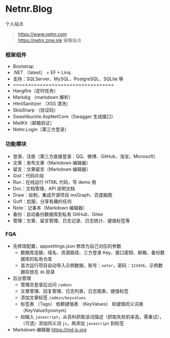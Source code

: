 # Netnr.Blog
个人站点

> https://www.netnr.com  
> https://netnr.zme.ink 镜像站点

### 框架组件
- Bootstrap
- .NET （latest） + EF + Linq
- 支持：SQLServer、MySQL、PostgreSQL、SQLite 等
- ==================================
- Hangfire（定时任务）
- Markdig （markdown 解析）
- HtmlSanitizer （XSS 清洗）
- SkiaSharp （验证码）
- Swashbuckle.AspNetCore（Swagger 生成接口）
- MailKit（邮箱验证）
- Netnr.Login（第三方登录）

### 功能模块
- 登录、注册（第三方直接登录：QQ、微博、GitHub、淘宝、Microsoft）
- 文章：发布文章（Markdown 编辑器）
- 留言：文章留言（Markdown 编辑器）
- Gist：代码片段
- Run：在线运行 HTML 代码，写 demo 用
- Doc：文档管理，API 说明文档
- Draw：绘制，集成开源项目 mxGraph、百度脑图
- Guff：尬服，分享有趣的任何
- Note：记事本（Markdown 编辑器）
- 备份：自动备份数据库到私有 GitHub、Gitee
- 管理：文章、留言管理、日志记录、日志统计、键值标签等

### FQA
- 先修改配置，appsettings.json 修改为自己对应的参数
  - 数据库连接、域名、资源路径、三方登录 Key、接口密钥、邮箱、备份数据库的私有仓库
  - 首次运行项目自动导入示例数据，账号：`netnr`，密码：`123456`，示例数据存放在 `db` 目录
- 后台管理
  - 管理员登录后访问 `/admin`
  - 文章管理、回复管理、日志列表、日志图表、键值标签
  - 添加文章标签 `/admin/keyvalues`
  - 标签表 （Tags） 依赖键值表 （KeyValues） 和键值同义词表 （KeyValueSynonym）
  - 如输入 `javascript`，从百科抓取该词描述（抓取失败机率高，需重试），（可选）添加同义词 `js`，再添加 `javascript` 到标签
- Markdown 编辑器 <https://md.js.org>